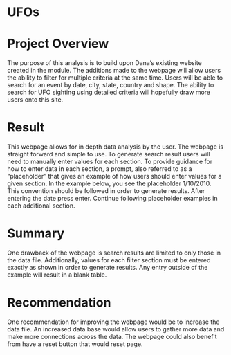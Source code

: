 # UFOs

# Project Overview

The purpose of this analysis is to build upon Dana’s existing website created in the module. The additions made to the webpage will allow users the ability to filter for multiple criteria at the same time. Users will be able to search for an event by date, city, state, country and shape. The ability to search for UFO sighting using detailed criteria will hopefully draw more users onto this site. 

# Result

This webpage allows for in depth data analysis by the user. The webpage is straight forward and simple to use. To generate search result users will need to manually enter values for each section. To provide guidance for how to enter data in each section, a prompt, also referred to as a “placeholder” that gives an example of how users should enter values for a given section. In the example below, you see the placeholder 1/10/2010. This convention should be followed in order to generate results. After entering the date press enter. Continue following placeholder examples in each additional section.

# Summary

One drawback of the webpage is search results are limited to only those in the data file. Additionally, values for each filter section must be entered exactly as shown in order to generate results. Any entry outside of the example will result in a blank table. 

# Recommendation

One recommendation for improving the webpage would be to increase the data file. An increased data base would allow users to gather more data and make more connections across the data. The webpage could also benefit from have a reset button that would reset page. 
